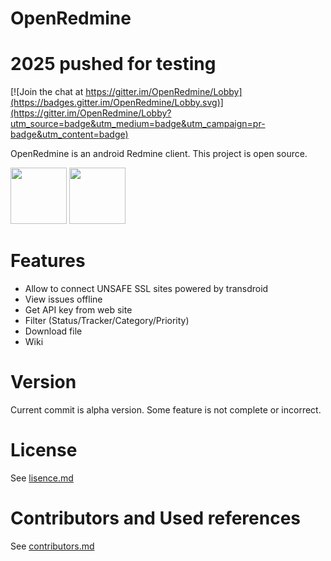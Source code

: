 OpenRedmine
===========
# 2025 pushed for testing 

[![Join the chat at https://gitter.im/OpenRedmine/Lobby](https://badges.gitter.im/OpenRedmine/Lobby.svg)](https://gitter.im/OpenRedmine/Lobby?utm_source=badge&utm_medium=badge&utm_campaign=pr-badge&utm_content=badge)

OpenRedmine is an android Redmine client. This project is open source.

<a href="https://f-droid.org/repository/browse/?fdid=jp.redmine.redmineclient" target="_blank"><img src="https://f-droid.org/badge/get-it-on.png" height="90"/></a>
<a href="https://play.google.com/store/apps/details?id=jp.redmine.redmineclient" target="_blank">
<img src="https://play.google.com/intl/en_us/badges/images/generic/en-play-badge.png" height="90"/></a>

Features
==========
* Allow to connect UNSAFE SSL sites powered by transdroid
* View issues offline
* Get API key from web site
* Filter (Status/Tracker/Category/Priority)
* Download file
* Wiki

Version
==========
Current commit is alpha version.
Some feature is not complete or incorrect.

License
==========
See [lisence.md](OpenRedmine/src/main/res/raw/lisence.md)

Contributors and Used references
==========
See [contributors.md](OpenRedmine/src/main/res/raw/contributors.md)
